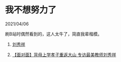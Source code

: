 # 我不想努力了

2021/04/06

刷B站时偶然看到的，这人太牛了，简直我辈楷模。

1. [刘秀祥](https://www.bilibili.com/video/BV1zv411h7Db)

2. [【面对面】背母上学孝子重返大山 专访最美教师刘秀祥](https://www.bilibili.com/video/BV1dK4y1f7dg)